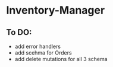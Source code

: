 # Inventory-Manager

## To DO:

- add error handlers
- add scehma for Orders
- add delete mutations for all 3 schema
